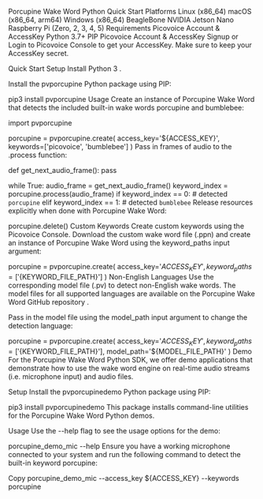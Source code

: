 Porcupine Wake Word
Python Quick Start
Platforms
Linux (x86_64)
macOS (x86_64, arm64)
Windows (x86_64)
BeagleBone
NVIDIA Jetson Nano
Raspberry Pi (Zero, 2, 3, 4, 5)
Requirements
Picovoice Account & AccessKey
Python 3.7+
PIP
Picovoice Account & AccessKey
Signup or Login to Picovoice Console to get your AccessKey. Make sure to keep your AccessKey secret.

Quick Start
Setup
Install Python 3 .

Install the pvporcupine Python package  using PIP:

pip3 install pvporcupine
Usage
Create an instance of Porcupine Wake Word that detects the included built-in wake words porcupine and bumblebee:

import pvporcupine

porcupine = pvporcupine.create(
  access_key='${ACCESS_KEY}',
  keywords=['picovoice', 'bumblebee']
)
Pass in frames of audio to the .process function:

def get_next_audio_frame():
  pass

while True:
  audio_frame = get_next_audio_frame()
  keyword_index = porcupine.process(audio_frame)
  if keyword_index == 0:
      # detected `porcupine`
  elif keyword_index == 1:
      # detected `bumblebee`
Release resources explicitly when done with Porcupine Wake Word:

porcupine.delete()
Custom Keywords
Create custom keywords using the Picovoice Console. Download the custom wake word file (.ppn) and create an instance of Porcupine Wake Word using the keyword_paths input argument:

porcupine = pvporcupine.create(
  access_key='${ACCESS_KEY}',
  keyword_paths=['${KEYWORD_FILE_PATH}']
)
Non-English Languages
Use the corresponding model file (.pv) to detect non-English wake words. The model files for all supported languages are available on the Porcupine Wake Word GitHub repository .

Pass in the model file using the model_path input argument to change the detection language:

porcupine = pvporcupine.create(
  access_key='${ACCESS_KEY}',
  keyword_paths=['${KEYWORD_FILE_PATH}'],
  model_path='${MODEL_FILE_PATH}'
)
Demo
For the Porcupine Wake Word Python SDK, we offer demo applications that demonstrate how to use the wake word engine on real-time audio streams (i.e. microphone input) and audio files.

Setup
Install the pvporcupinedemo Python package  using PIP:

pip3 install pvporcupinedemo
This package installs command-line utilities for the Porcupine Wake Word Python demos.

Usage
Use the --help flag to see the usage options for the demo:

porcupine_demo_mic --help
Ensure you have a working microphone connected to your system and run the following command to detect the built-in keyword porcupine:

Copy
porcupine_demo_mic --access_key ${ACCESS_KEY} --keywords porcupine